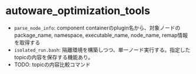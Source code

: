 # autoware_optimization_tools

- `parse_node_info`: component containerのplugin名から、対象ノードのpackage_name, namespace, executable_name, node_name, remap情報を取得する
- `isolated_run.bash`: 隔離環境を構築しつつ、単一ノード実行する。指定したtopicの内容を保存する機能あり。
- TODO: topicの内容比較コマンド